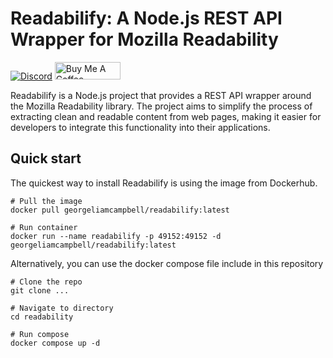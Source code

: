 # Readabilify: A Node.js REST API Wrapper for Mozilla Readability

[![Discord](https://img.shields.io/badge/Discord-7289DA?style=for-the-badge&logo=discord&logoColor=white)](https://discord.gg/ZGpV9bDwHk)
<a href="https://www.buymeacoffee.com/georgeliamcampbell" target="_blank">
    <img src="https://cdn.buymeacoffee.com/buttons/default-orange.png" alt="Buy Me A Coffee" height="28" width="104.75">
</a>


Readabilify is a Node.js project that provides a REST API wrapper around the Mozilla Readability library. The project aims to simplify the process of extracting clean and readable content from web pages, making it easier for developers to integrate this functionality into their applications.

## Quick start

The quickest way to install Readabilify is using the image from Dockerhub.

```
# Pull the image
docker pull georgeliamcampbell/readabilify:latest

# Run container
docker run --name readabilify -p 49152:49152 -d georgeliamcampbell/readabilify:latest
```

Alternatively, you can use the docker compose file include in this repository

```
# Clone the repo
git clone ...

# Navigate to directory
cd readability

# Run compose
docker compose up -d 
```